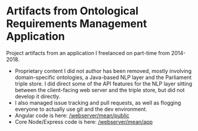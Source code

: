 # Artifacts from Ontological Requirements Management Application 

Project artifacts from an application I freelanced on part-time from 2014-2018. 
* Proprietary content I did not author has been removed, mostly involving domain-specific ontologies, a Java-based NLP layer and the Parliament triple store. I did direct some of the API features for the NLP layer sitting between the client-facing web server and the triple store, but did not develop it directly.
* I also managed issue tracking and pull requests, as well as flogging everyone to actually use git and the dev environment.
* Angular code is here: [/webserver/mean/public](webserver/mean/public)
* Core Node/Express code is here: [/webserver/mean/app](webserver/mean/app)
